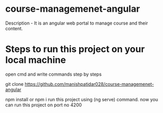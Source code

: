 # course-managemenet-angular
Description - It is an angular web portal to manage course and their content.

# Steps to run this project on your local machine
open cmd and write commands step by steps

git clone https://github.com/manishpatidar028/course-managemenet-angular

npm install or npm i run this project using (ng serve) command.
now you can run this project on port no 4200